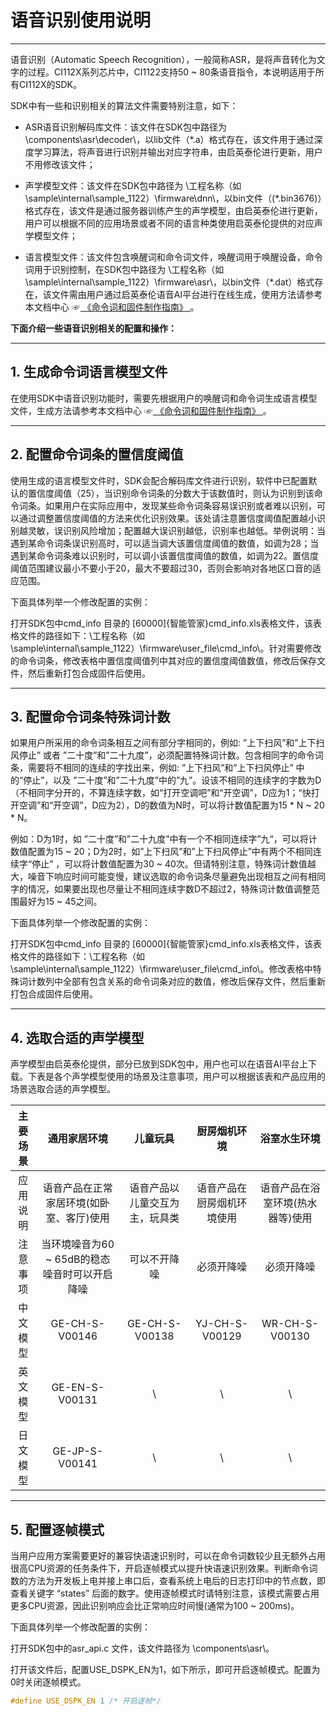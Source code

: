 # 语音识别使用说明

***
语音识别（Automatic Speech Recognition），一般简称ASR，是将声音转化为文字的过程。CI112X系列芯片中，CI1122支持50 ~ 80条语音指令，本说明适用于所有CI112X的SDK。

SDK中有一些和识别相关的算法文件需要特别注意，如下：

* ASR语音识别解码库文件：该文件在SDK包中路径为  \components\asr\decoder\，以lib文件（*.a）格式存在，该文件用于通过深度学习算法，将声音进行识别并输出对应字符串，由启英泰伦进行更新，用户不用修改该文件；

* 声学模型文件：该文件在SDK包中路径为 \工程名称（如\sample\internal\sample_1122）\firmware\dnn\，以bin文件（(*.bin3676)）格式存在，该文件是通过服务器训练产生的声学模型，由启英泰伦进行更新，用户可以根据不同的应用场景或者不同的语言种类使用启英泰伦提供的对应声学模型文件；

* 语言模型文件：该文件包含唤醒词和命令词文件，唤醒词用于唤醒设备，命令词用于识别控制，在SDK包中路径为 \工程名称（如\sample\internal\sample_1122）\firmware\asr\，以bin文件（*.dat）格式存在，该文件需由用户通过启英泰伦语音AI平台进行在线生成，使用方法请参考本文档中心 ☞[ 《命令词和固件制作指南》 ](../start/命令词和固件制作指南.md)。

**下面介绍一些语音识别相关的配置和操作：**

***

## 1. 生成命令词语言模型文件

在使用SDK中语音识别功能时，需要先根据用户的唤醒词和命令词生成语言模型文件，生成方法请参考本文档中心 ☞[ 《命令词和固件制作指南》 ](../start/命令词和固件制作指南.md)。

***

## 2. 配置命令词条的置信度阈值

使用生成的语言模型文件时，SDK会配合解码库文件进行识别，软件中已配置默认的置信度阈值（25），当识别命令词条的分数大于该数值时，则认为识别到该命令词条。如果用户在实际应用中，发现某些命令词条容易误识别或者难以识别，可以通过调整置信度阈值的方法来优化识别效果。该处请注意置信度阈值配置越小识别越灵敏，误识别风险增加；配置越大误识别越低，识别率也越低。举例说明：当遇到某命令词条误识别高时，可以适当调大该置信度阈值的数值，如调为28；当遇到某命令词条难以识别时，可以调小该置信度阈值的数值，如调为22。置信度阈值范围建议最小不要小于20，最大不要超过30，否则会影响对各地区口音的适应范围。

下面具体列举一个修改配置的实例：

打开SDK包中cmd_info 目录的  [60000]{智能管家}cmd_info.xls表格文件，该表格文件的路径如下：\工程名称（如\sample\internal\sample_1122）\firmware\user_file\cmd_info\。针对需要修改的命令词条，修改表格中置信度阈值列中其对应的置信度阈值数值，修改后保存文件，然后重新打包合成固件后使用。

***

## 3. 配置命令词条特殊词计数

如果用户所采用的命令词条相互之间有部分字相同的，例如:  ”上下扫风”和”上下扫风停止” 或者 ”二十度”和”二十九度”，必须配置特殊词计数。包含相同字的命令词条，需要将不相同的连续的字找出来，例如:  ”上下扫风”和”上下扫风停止” 中的“停止”，以及 ”二十度”和”二十九度”中的”九”。设该不相同的连续字的字数为D（不相同字分开的，不算连续字数，如“打开空调吧”和“开空调”，D应为1；“快打开空调”和“开空调”，D应为2），D的数值为N时，可以将计数值配置为15 * N ~ 20 * N。

例如：D为1时，如 ”二十度”和”二十九度”中有一个不相同连续字”九“，可以将计数值配置为15 ~ 20；D为2时，如”上下扫风”和”上下扫风停止”中有两个不相同连续字“停止” ，可以将计数值配置为30 ~ 40次。但请特别注意，特殊词计数值越大，噪音下响应时间可能变慢，建议选取的命令词条尽量避免出现相互之间有相同字的情况，如果要出现也尽量让不相同连续字数D不超过2，特殊词计数值调整范围最好为15 ~ 45之间。

下面具体列举一个修改配置的实例：

打开SDK包中cmd_info 目录的 [60000]{智能管家}cmd_info.xls表格文件，该表格文件的路径如下：\工程名称（如\sample\internal\sample_1122）\firmware\user_file\cmd_info\。修改表格中特殊词计数列中全部有包含关系的命令词条对应的数值，修改后保存文件，然后重新打包合成固件后使用。

***

## 4. 选取合适的声学模型

声学模型由启英泰伦提供，部分已放到SDK包中，用户也可以在语音AI平台上下载。下表是各个声学模型使用的场景及注意事项，用户可以根据该表和产品应用的场景选取合适的声学模型。

| 主要场景 |                通用家居环境                 |            儿童玩具            |        厨房烟机环境        |           浴室水生环境           |
| :------: | :-----------------------------------------: | :----------------------------: | :------------------------: | :------------------------------: |
| 应用说明 |  语音产品在正常家居环境(如卧室、客厅)使用   | 语音产品以儿童交互为主，玩具类 | 语音产品在厨房烟机环境使用 | 语音产品在浴室环境(热水器等)使用 |
| 注意事项 | 当环境噪音为60 ~ 65dB的稳态噪音时可以开启降噪 |          可以不开降噪          |         必须开降噪         |            必须开降噪            |
| 中文模型 |               GE-CH-S-V00146                |         GE-CH-S-V00138         |       YJ-CH-S-V00129       |          WR-CH-S-V00130          |
| 英文模型 |               GE-EN-S-V00131                |               \                |             \              |                \                 |
| 日文模型 |               GE-JP-S-V00141                |               \                |             \              |                \                 |

***

## 5. 配置逐帧模式

当用户应用方案需要更好的兼容快语速识别时，可以在命令词数较少且无额外占用很高CPU资源的任务条件下，开启逐帧模式以提升快语速识别效果。判断命令词数的方法为开发板上电并接上串口后，查看系统上电后的日志打印中的节点数，即查看关键字 “states” 后面的数字。使用逐帧模式时请特别注意，该模式需要占用更多CPU资源，因此识别响应会比正常响应时间慢(通常为100 ~ 200ms)。

下面具体列举一个修改配置的实例：

打开SDK包中的asr_api.c 文件，该文件路径为 \components\asr\。

打开该文件后，配置USE_DSPK_EN为1，如下所示，即可开启逐帧模式。配置为0时关闭逐帧模式。

```c
#define USE_DSPK_EN 1 /* 开启逐帧*/ 
```
